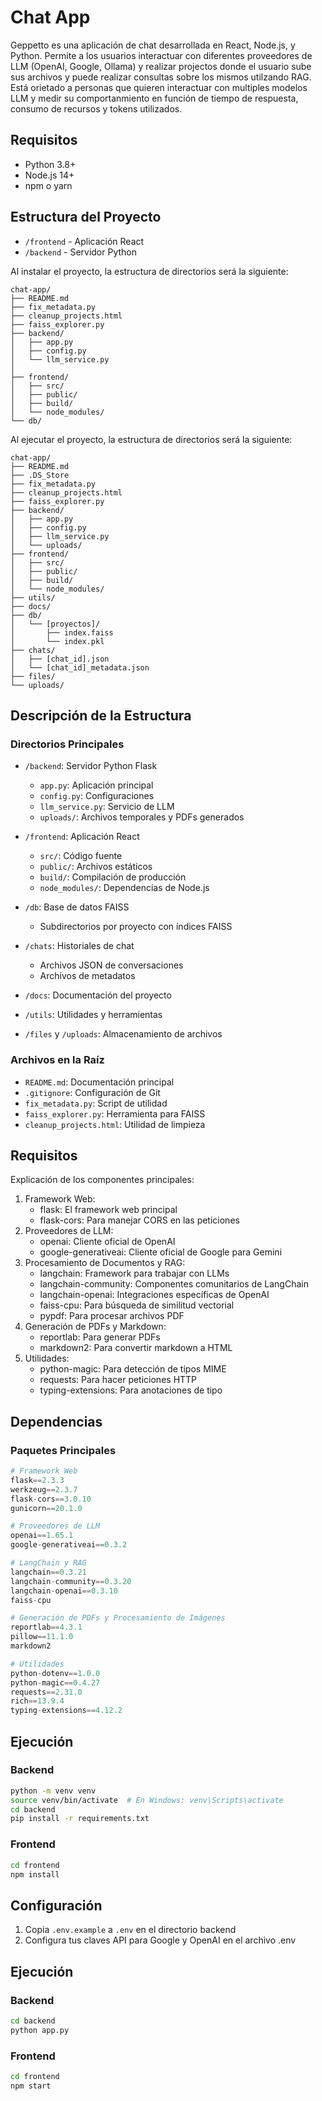 # Chat App

Geppetto es una aplicación de chat desarrollada en React, Node.js, y Python.
Permite a los usuarios interactuar con diferentes proveedores de LLM (OpenAI, Google, Ollama) y realizar projectos donde el usuario sube sus archivos y puede realizar consultas sobre los mismos utilzando RAG.
Está orietado a personas que quieren interactuar con multiples modelos LLM y medir su comportanmiento en función de tiempo de respuesta, consumo de recursos y tokens utilizados.

## Requisitos

- Python 3.8+
- Node.js 14+
- npm o yarn

## Estructura del Proyecto

- `/frontend` - Aplicación React
- `/backend` - Servidor Python

Al instalar el proyecto, la estructura de directorios será la siguiente:

```
chat-app/
├── README.md
├── fix_metadata.py
├── cleanup_projects.html
├── faiss_explorer.py
├── backend/
│   ├── app.py
│   ├── config.py
│   └── llm_service.py
│
├── frontend/
│   ├── src/
│   ├── public/
│   ├── build/
│   └── node_modules/
└── db/

```

Al ejecutar el proyecto, la estructura de directorios será la siguiente:


```
chat-app/
├── README.md
├── .DS_Store
├── fix_metadata.py
├── cleanup_projects.html
├── faiss_explorer.py
├── backend/
│   ├── app.py
│   ├── config.py
│   ├── llm_service.py
│   └── uploads/
├── frontend/
│   ├── src/
│   ├── public/
│   ├── build/
│   └── node_modules/
├── utils/
├── docs/
├── db/
│   └── [proyectos]/
│       ├── index.faiss
│       └── index.pkl
├── chats/
│   ├── [chat_id].json
│   └── [chat_id]_metadata.json
├── files/
└── uploads/
```


## Descripción de la Estructura

### Directorios Principales

- `/backend`: Servidor Python Flask
  - `app.py`: Aplicación principal
  - `config.py`: Configuraciones
  - `llm_service.py`: Servicio de LLM
  - `uploads/`: Archivos temporales y PDFs generados

- `/frontend`: Aplicación React
  - `src/`: Código fuente
  - `public/`: Archivos estáticos
  - `build/`: Compilación de producción
  - `node_modules/`: Dependencias de Node.js

- `/db`: Base de datos FAISS
  - Subdirectorios por proyecto con índices FAISS

- `/chats`: Historiales de chat
  - Archivos JSON de conversaciones
  - Archivos de metadatos

- `/docs`: Documentación del proyecto
- `/utils`: Utilidades y herramientas
- `/files` y `/uploads`: Almacenamiento de archivos

### Archivos en la Raíz

- `README.md`: Documentación principal
- `.gitignore`: Configuración de Git
- `fix_metadata.py`: Script de utilidad
- `faiss_explorer.py`: Herramienta para FAISS
- `cleanup_projects.html`: Utilidad de limpieza

## Requisitos

Explicación de los componentes principales:
1. Framework Web:
    - flask: El framework web principal
    - flask-cors: Para manejar CORS en las peticiones
2. Proveedores de LLM:
    - openai: Cliente oficial de OpenAI
    - google-generativeai: Cliente oficial de Google para Gemini
3. Procesamiento de Documentos y RAG:
    - langchain: Framework para trabajar con LLMs
    - langchain-community: Componentes comunitarios de LangChain
    - langchain-openai: Integraciones específicas de OpenAI
    - faiss-cpu: Para búsqueda de similitud vectorial
    - pypdf: Para procesar archivos PDF
4. Generación de PDFs y Markdown:
    - reportlab: Para generar PDFs
    - markdown2: Para convertir markdown a HTML
5. Utilidades:
    - python-magic: Para detección de tipos MIME
    - requests: Para hacer peticiones HTTP
    - typing-extensions: Para anotaciones de tipo



## Dependencias

### Paquetes Principales
```python
# Framework Web
flask==2.3.3
werkzeug==2.3.7
flask-cors==3.0.10
gunicorn==20.1.0

# Proveedores de LLM
openai==1.65.1
google-generativeai==0.3.2

# LangChain y RAG
langchain==0.3.21
langchain-community==0.3.20
langchain-openai==0.3.10
faiss-cpu

# Generación de PDFs y Procesamiento de Imágenes
reportlab==4.3.1
pillow==11.1.0
markdown2

# Utilidades
python-dotenv==1.0.0
python-magic==0.4.27
requests==2.31.0
rich==13.9.4
typing-extensions==4.12.2
```

## Ejecución

### Backend
```bash
python -m venv venv
source venv/bin/activate  # En Windows: venv\Scripts\activate
cd backend
pip install -r requirements.txt
```

### Frontend
```bash
cd frontend
npm install
```
## Configuración

1. Copia `.env.example` a `.env` en el directorio backend
2. Configura tus claves API para Google y OpenAI en el archivo .env

## Ejecución

### Backend
```bash
cd backend
python app.py
```

### Frontend
```bash
cd frontend
npm start
```
```